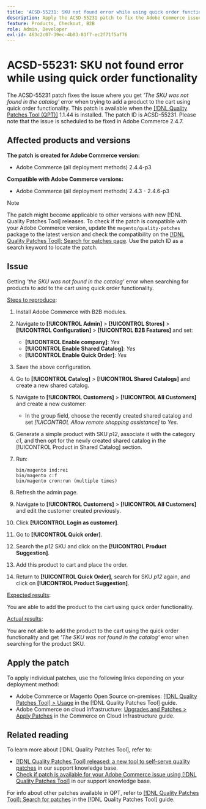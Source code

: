 ```yaml
---
title: 'ACSD-55231: SKU not found error while using quick order functionality'
description: Apply the ACSD-55231 patch to fix the Adobe Commerce issue where you get *'The SKU was not found in the catalog'* error when trying to add a product to the cart using quick order functionality.
feature: Products, Checkout, B2B
role: Admin, Developer
exl-id: 463c2c07-39ec-4b03-81f7-ec2f71f5af76
---
```

# ACSD-55231: SKU not found error while using quick order functionality

The ACSD-55231 patch fixes the issue where you get *'The SKU was not found in the catalog'* error when trying to add a product to the cart using quick order functionality. This patch is available when the [[!DNL Quality Patches Tool (QPT)]](/help/announcements/adobe-commerce-announcements/magento-quality-patches-released-new-tool-to-self-serve-quality-patches.md) 1.1.44 is installed. The patch ID is ACSD-55231. Please note that the issue is scheduled to be fixed in Adobe Commerce 2.4.7.

## Affected products and versions

**The patch is created for Adobe Commerce version:**

* Adobe Commerce (all deployment methods) 2.4.4-p3

**Compatible with Adobe Commerce versions:**

* Adobe Commerce (all deployment methods) 2.4.3 - 2.4.6-p3

>[!NOTE]
>
>The patch might become applicable to other versions with new [!DNL Quality Patches Tool] releases. To check if the patch is compatible with your Adobe Commerce version, update the `magento/quality-patches` package to the latest version and check the compatibility on the [[!DNL Quality Patches Tool]: Search for patches page](https://experienceleague.adobe.com/tools/commerce-quality-patches/index.html). Use the patch ID as a search keyword to locate the patch.

## Issue

Getting *'the SKU was not found in the catalog'* error when searching for products to add to the cart using quick order functionality. 

<u>Steps to reproduce</u>:

1. Install Adobe Commerce with B2B modules.
1. Navigate to **[!UICONTROL Admin]** > **[!UICONTROL Stores]** > **[!UICONTROL Configuration]** > **[!UICONTROL B2B Features]** and set:
    * **[!UICONTROL Enable company]**: *Yes*
    * **[!UICONTROL Enable Shared Catalog]**: *Yes*
    * **[!UICONTROL Enable Quick Order]**: *Yes*
1. Save the above configuration.
1. Go to **[!UICONTROL Catalog]** > **[!UICONTROL Shared Catalogs]** and create a new shared catalog.
1. Navigate to **[!UICONTROL Customers]** > **[!UICONTROL All Customers]** and create a new customer:
    * In the group field, choose the recently created shared catalog and set *[!UICONTROL Allow remote shopping assistance]* to *Yes*.
1. Generate a simple product with SKU *p12*, associate it with the category *c1*, and then opt for the newly created shared catalog in the [!UICONTROL Product in Shared Catalog] section.
1. Run:

    ```
    bin/magento ind:rei 
    bin/magento c:f 
    bin/magento cron:run (multiple times)
    ```

1. Refresh the admin page.
1. Navigate to **[!UICONTROL Customers]** > **[!UICONTROL All Customers]** and edit the customer created previously.
1. Click **[!UICONTROL Login as customer]**.
1. Go to **[!UICONTROL Quick order]**.
1. Search the *p12* SKU and click on the **[!UICONTROL Product Suggestion]**.
1. Add this product to cart and place the order.
1. Return to **[!UICONTROL Quick Order]**, search for SKU *p12* again, and click on **[!UICONTROL Product Suggestion]**.

<u>Expected results</u>:

You are able to add the product to the cart using quick order functionality.

<u>Actual results</u>:

You are not able to add the product to the cart using the quick order functionality and get *'The SKU was not found in the catalog'* error when searching for the product SKU.

## Apply the patch

To apply individual patches, use the following links depending on your deployment method:

* Adobe Commerce or Magento Open Source on-premises: [[!DNL Quality Patches Tool] > Usage](https://experienceleague.adobe.com/docs/commerce-operations/tools/quality-patches-tool/usage.html) in the [!DNL Quality Patches Tool] guide.
* Adobe Commerce on cloud infrastructure: [Upgrades and Patches > Apply Patches](https://experienceleague.adobe.com/docs/commerce-cloud-service/user-guide/develop/upgrade/apply-patches.html) in the Commerce on Cloud Infrastructure guide.

## Related reading

To learn more about [!DNL Quality Patches Tool], refer to:

* [[!DNL Quality Patches Tool] released: a new tool to self-serve quality patches](/help/announcements/adobe-commerce-announcements/magento-quality-patches-released-new-tool-to-self-serve-quality-patches.md) in our support knowledge base.
* [Check if patch is available for your Adobe Commerce issue using [!DNL Quality Patches Tool]](/help/support-tools/patches-available-in-qpt-tool/check-patch-for-magento-issue-with-magento-quality-patches.md) in our support knowledge base.

For info about other patches available in QPT, refer to [[!DNL Quality Patches Tool]: Search for patches](https://experienceleague.adobe.com/tools/commerce-quality-patches/index.html) in the [!DNL Quality Patches Tool] guide.

